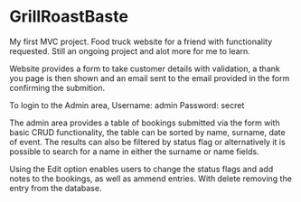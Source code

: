 # GrillRoastBaste

My first MVC project. Food truck website for a friend with functionality requested. Still an ongoing project and alot more for me to learn.

Website provides a form to take customer details with validation, a thank you page is then shown and an email sent to the email provided in the form confirming the submition.

To login to the Admin area, Username: admin Password: secret

The admin area provides a table of bookings submitted via the form with basic CRUD functionality, the table can be sorted by name, surname, date of event. The results can also be filtered by status flag or alternatively it is possible to search for a name in either the surname or name fields.

Using the Edit option enables users to change the status flags and add notes to the bookings, as well as ammend entries. With delete removing the entry from the database.


